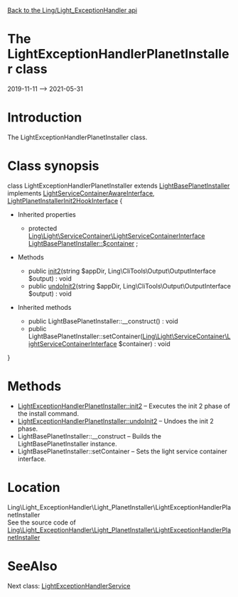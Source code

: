 [Back to the Ling/Light_ExceptionHandler api](https://github.com/lingtalfi/Light_ExceptionHandler/blob/master/doc/api/Ling/Light_ExceptionHandler.md)



The LightExceptionHandlerPlanetInstaller class
================
2019-11-11 --> 2021-05-31






Introduction
============

The LightExceptionHandlerPlanetInstaller class.



Class synopsis
==============


class <span class="pl-k">LightExceptionHandlerPlanetInstaller</span> extends [LightBasePlanetInstaller](https://github.com/lingtalfi/Light_PlanetInstaller/blob/master/doc/api/Ling/Light_PlanetInstaller/PlanetInstaller/LightBasePlanetInstaller.md) implements [LightServiceContainerAwareInterface](https://github.com/lingtalfi/Light/blob/master/doc/api/Ling/Light/ServiceContainer/LightServiceContainerAwareInterface.md), [LightPlanetInstallerInit2HookInterface](https://github.com/lingtalfi/Light_PlanetInstaller/blob/master/doc/api/Ling/Light_PlanetInstaller/PlanetInstaller/LightPlanetInstallerInit2HookInterface.md) {

- Inherited properties
    - protected [Ling\Light\ServiceContainer\LightServiceContainerInterface](https://github.com/lingtalfi/Light/blob/master/doc/api/Ling/Light/ServiceContainer/LightServiceContainerInterface.md) [LightBasePlanetInstaller::$container](#property-container) ;

- Methods
    - public [init2](https://github.com/lingtalfi/Light_ExceptionHandler/blob/master/doc/api/Ling/Light_ExceptionHandler/Light_PlanetInstaller/LightExceptionHandlerPlanetInstaller/init2.md)(string $appDir, Ling\CliTools\Output\OutputInterface $output) : void
    - public [undoInit2](https://github.com/lingtalfi/Light_ExceptionHandler/blob/master/doc/api/Ling/Light_ExceptionHandler/Light_PlanetInstaller/LightExceptionHandlerPlanetInstaller/undoInit2.md)(string $appDir, Ling\CliTools\Output\OutputInterface $output) : void

- Inherited methods
    - public LightBasePlanetInstaller::__construct() : void
    - public LightBasePlanetInstaller::setContainer([Ling\Light\ServiceContainer\LightServiceContainerInterface](https://github.com/lingtalfi/Light/blob/master/doc/api/Ling/Light/ServiceContainer/LightServiceContainerInterface.md) $container) : void

}






Methods
==============

- [LightExceptionHandlerPlanetInstaller::init2](https://github.com/lingtalfi/Light_ExceptionHandler/blob/master/doc/api/Ling/Light_ExceptionHandler/Light_PlanetInstaller/LightExceptionHandlerPlanetInstaller/init2.md) &ndash; Executes the init 2 phase of the install command.
- [LightExceptionHandlerPlanetInstaller::undoInit2](https://github.com/lingtalfi/Light_ExceptionHandler/blob/master/doc/api/Ling/Light_ExceptionHandler/Light_PlanetInstaller/LightExceptionHandlerPlanetInstaller/undoInit2.md) &ndash; Undoes the init 2 phase.
- LightBasePlanetInstaller::__construct &ndash; Builds the LightBasePlanetInstaller instance.
- LightBasePlanetInstaller::setContainer &ndash; Sets the light service container interface.





Location
=============
Ling\Light_ExceptionHandler\Light_PlanetInstaller\LightExceptionHandlerPlanetInstaller<br>
See the source code of [Ling\Light_ExceptionHandler\Light_PlanetInstaller\LightExceptionHandlerPlanetInstaller](https://github.com/lingtalfi/Light_ExceptionHandler/blob/master/Light_PlanetInstaller/LightExceptionHandlerPlanetInstaller.php)



SeeAlso
==============
Next class: [LightExceptionHandlerService](https://github.com/lingtalfi/Light_ExceptionHandler/blob/master/doc/api/Ling/Light_ExceptionHandler/Service/LightExceptionHandlerService.md)<br>
